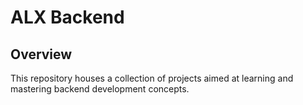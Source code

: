 # ALX Backend

## Overview

This repository houses a collection of projects aimed at learning and mastering backend development concepts.